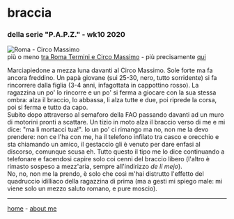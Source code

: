 # braccia
### della serie "P.A.P.Z." - wk10 2020  

![](https://drive.google.com/uc?id=1jZ3RyZscecJufHQH8eaNsaNZvzvcm6b- "Roma - Circo Massimo")  
più o meno [tra Roma Termini e Circo Massimo](/19wk37-papz-termini-circomassimo.md) - più precisamente [qui](https://drive.google.com/open?id=17AkcZ-kSqDk33pwxQ-r3hHxlNlBtMcNg&usp=sharing)  

Marciapiedone a mezza luna davanti al Circo Massimo. Sole forte ma fa ancora freddino. Un papà giovane (sui 25-30, nero, tutto sorridente) si fa rincorrere dalla figlia (3-4 anni, infagottata in cappottino rosso). La ragazzina un po' lo rincorre e un po' si ferma a giocare con la sua stessa ombra: alza il braccio, lo abbassa, li alza tutte e due, poi riprede la corsa, poi si ferma e tutto da capo.  
Subito dopo attraverso al semaforo della FAO passando davanti ad un muro di motorini pronti a scattare. Un tizio in moto alza il braccio verso di me e mi dice: "ma li mortacci tua!". Io un po' ci rimango ma no, non me la devo prendere: non ce l'ha con me, ha il telefono infilato tra casco e orecchio e sta chiamando un amico, il gestaccio gli è venuto per dare enfasi al discorso, comunque scusa eh. Tutto questo il tipo me lo dice continuando a telefonare e facendosi capire solo coi cenni del braccio libero (l'altro è rimasto sospeso a mezz'aria, sempre all'indirizzo *de li mejo*).  
No, no, non me la prendo, è solo che così m'hai distrutto l'effetto del quadruccio idilliaco della ragazzina di prima (ma a gesti mi spiego male: mi viene solo un mezzo saluto romano, e pure moscio).

---  
[home](/papz.md) - [about me](/aboutme.md)  
